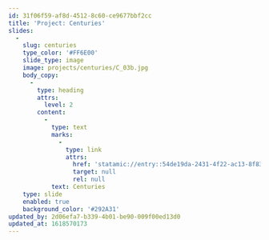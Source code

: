 ```yaml
---
id: 31f06f59-af8d-4512-8c60-ce9677bbf2cc
title: 'Project: Centuries'
slides:
  -
    slug: centuries
    type_color: '#FF6E00'
    slide_type: image
    image: projects/centuries/C_03b.jpg
    body_copy:
      -
        type: heading
        attrs:
          level: 2
        content:
          -
            type: text
            marks:
              -
                type: link
                attrs:
                  href: 'statamic://entry::54de19da-2431-4f22-ac13-8f83be9614df'
                  target: null
                  rel: null
            text: Centuries
    type: slide
    enabled: true
    background_color: '#292A31'
updated_by: 2d06efa7-b339-4b01-be90-009f00ed13d0
updated_at: 1618570173
---
```

